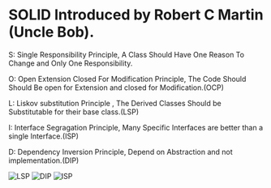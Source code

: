# SOLID Introduced by Robert C Martin (Uncle Bob).

S: Single Responsibility Principle, A Class Should Have One Reason To Change and Only One Responsibility.

O: Open Extension Closed For Modification Principle, The Code Should Should Be open for Extension and closed for Modification.(OCP)

L: Liskov substitution Principle , The Derived Classes Should be Substitutable for their base class.(LSP)

I: Interface Segragation Principle, Many Specific Interfaces are better than a single Interface.(ISP)

D: Dependency Inversion Principle, Depend on Abstraction and not implementation.(DIP)



![LSP](https://user-images.githubusercontent.com/103900072/175817388-a7254b54-7f7c-47be-851b-97e23ffb7399.png)
![DIP](https://user-images.githubusercontent.com/103900072/175817390-c40336bb-34cc-4dd2-8ea9-1373b1c3cb4d.png)
![ISP](https://user-images.githubusercontent.com/103900072/175817393-36ef7692-2d09-47a3-bc87-dad9512b086c.png)
